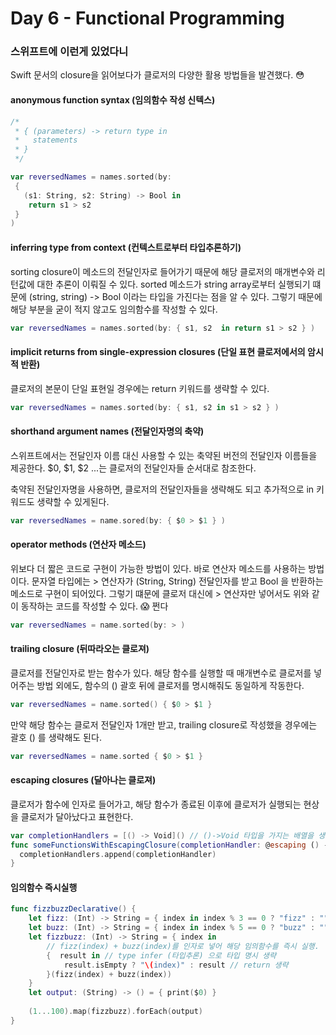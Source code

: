 # Day 6 - Functional Programming



### 스위프트에 이런게 있었다니

Swift 문서의 closure을 읽어보다가 클로저의 다양한 활용 방법들을 발견했다. 😳

#### anonymous function syntax (임의함수 작성 신텍스)

```swift
/*
 * { (parameters) -> return type in
 *   statements
 * }
 */
```

```swift
var reversedNames = names.sorted(by: 
 { 
   (s1: String, s2: String) -> Bool in
    return s1 > s2
 }
)

```

#### inferring type from context (컨텍스트로부터 타입추론하기)

sorting closure이 메소드의 전달인자로 들어가기 때문에 해당 클로저의 매개변수와 리턴값에 대한 추론이 이뤄질 수 있다. sorted 메소드가 string array로부터 실행되기 떄문에 (string, string) -> Bool 이라는 타입을 가진다는 점을 알 수 있다. 그렇기 때문에 해당 부분을 굳이 적지 않고도 임의함수를 작성할 수 있다.

```swift
var reversedNames = names.sorted(by: { s1, s2  in return s1 > s2 } )
```

#### implicit returns from single-expression closures (단일 표현 클로저에서의 암시적 반환)

클로저의 본문이 단일 표현일 경우에는 return 키워드를 생략할 수 있다. 

```swift
var reversedNames = names.sorted(by: { s1, s2 in s1 > s2 } )
```

#### shorthand argument names (전달인자명의 축약)

스위프트에서는 전달인자 이름 대신 사용할 수 있는 축약된 버전의 전달인자 이름들을 제공한다. \$0, \$1, $2 ...는 클로저의 전달인자들 순서대로 참조한다.

축약된 전달인자명을 사용하면, 클로저의 전달인자들을 생략해도 되고 추가적으로 in 키워드도 생략할 수 있게된다.

```swift
var reversedNames = name.sored(by: { $0 > $1 } )
```

#### operator methods (연산자 메소드)

위보다 더 짧은 코드로 구현이 가능한 방법이 있다. 바로 연산자 메소드를 사용하는 방법이다. 문자열 타입에는 > 연산자가 (String, String) 전달인자를 받고 Bool 을 반환하는 메소드로 구현이 되어있다. 그렇기 떄문에 클로저 대신에 > 연산자만 넣어서도 위와 같이 동작하는 코드를 작성할 수 있다. 😱 쩐다

```swift
var reversedNames = name.sorted(by: > )
```

#### trailing closure (뒤따라오는 클로져)

클로저를 전달인자로 받는 함수가 있다. 해당 함수를 실행할 때 매개변수로 클로저를 넣어주는 방법 외에도, 함수의 () 괄호 뒤에 클로저를 명시해줘도 동일하게 작동한다.

```swift
var reversedNames = name.sorted() { $0 > $1 }
```

만약 해당 함수는 클로저 전달인자 1개만 받고, trailing closure로 작성했을 경우에는 괄호 () 를 생략해도 된다.

```swift
var reversedNames = name.sorted { $0 > $1 }
```

#### escaping closures (달아나는 클로져)

클로저가 함수에 인자로 들어가고, 해당 함수가 종료된 이후에 클로저가 실행되는 현상을 클로저가 달아났다고 표현한다. 

```swift
var completionHandlers = [() -> Void]() // ()->Void 타입을 가지는 배열을 생성
func someFunctionsWithEscapingClosure(completionHandler: @escaping () -> Void) {
  completionHandlers.append(completionHandler)
}
```

#### 임의함수 즉시실행

```swift
func fizzbuzzDeclarative() {
    let fizz: (Int) -> String = { index in index % 3 == 0 ? "fizz" : ""}
    let buzz: (Int) -> String = { index in index % 5 == 0 ? "buzz" : ""}
    let fizzbuzz: (Int) -> String = { index in
        // fizz(index) + buzz(index)를 인자로 넣어 해당 임의함수를 즉시 실행.
        {  result in // type infer (타입추론) 으로 타입 명시 생략
            result.isEmpty ? "\(index)" : result // return 생략
        }(fizz(index) + buzz(index))
    }
    let output: (String) -> () = { print($0) }
    
    (1...100).map(fizzbuzz).forEach(output)
}
```
